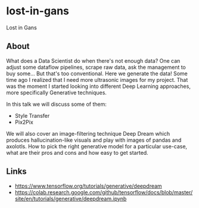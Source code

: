 # lost-in-gans
Lost in Gans

## About

What does a Data Scientist do when there's not enough data? One can adjust some dataflow pipelines, scrape raw data, ask the management to buy some... But that's too conventional. Here we generate the data!
Some time ago I realized that I need more ultrasonic images for my project. That was the moment I started looking into different Deep Learning approaches, more specifically Generative techniques.

In this talk we will discuss some of them:
- Style Transfer
- Pix2Pix

We will also cover an image-filtering technique Deep Dream which produces hallucination-like visuals and play with images of pandas and axolotls.
How to pick the right generative model for a particular use-case, what are their pros and cons and how easy to get started.

## Links

- https://www.tensorflow.org/tutorials/generative/deepdream
- https://colab.research.google.com/github/tensorflow/docs/blob/master/site/en/tutorials/generative/deepdream.ipynb

